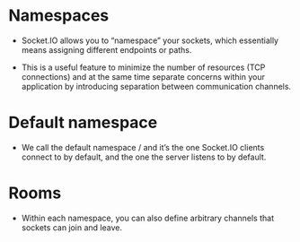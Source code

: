 # Namespaces

 - Socket.IO allows you to “namespace” your sockets, which essentially means assigning different endpoints or paths.

 - This is a useful feature to minimize the number of resources (TCP connections) and at the same time separate concerns within your application by introducing separation between communication channels.


# Default namespace

 - We call the default namespace / and it’s the one Socket.IO clients connect to by default, and the one the server listens to by default.


# Rooms
 - Within each namespace, you can also define arbitrary channels that sockets can join and leave.